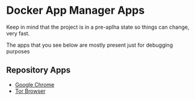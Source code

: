 # Docker App Manager Apps

Keep in mind that the project is in a pre-aplha state so things can change, very fast.

The apps that you see below are mostly present just for debugging purposes

## Repository Apps

* [Google Chrome](https://github.com/docker-app-manager/docker-apps/tree/google-chrome)
* [Tor Browser](https://github.com/docker-app-manager/docker-apps/tree/torbrowser)